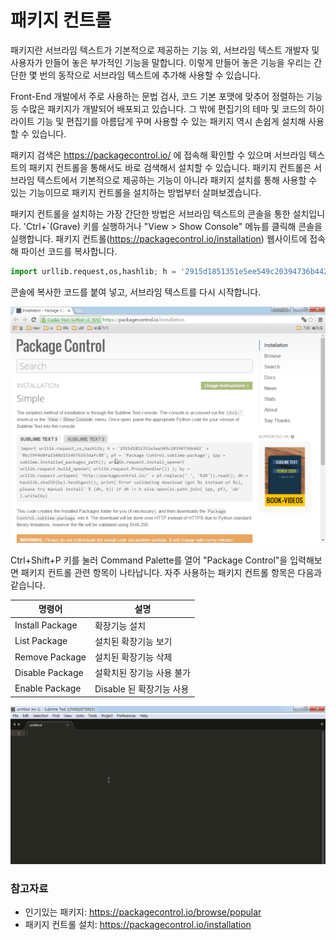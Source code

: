 # 패키지 컨트롤

패키지란 서브라임 텍스트가 기본적으로 제공하는 기능 외, 서브라임 텍스트 개발자 및 사용자가 만들어 놓은 부가적인 기능을 말합니다. 이렇게 만들어 놓은 기능을 우리는 간단한 몇 번의 동작으로 서브라임 텍스트에 추가해 사용할 수 있습니다.

Front-End 개발에서 주로 사용하는 문법 검사, 코드 기본 포맷에 맞추어 정렬하는 기능 등 수많은 패키지가 개발되어 배포되고 있습니다. 그 밖에 편집기의 테마 및 코드의 하이라이트 기능 및 편집기를 아름답게 꾸며 사용할 수 있는 패키지 역시 손쉽게 설치해 사용할 수 있습니다.

패키지 검색은 https://packagecontrol.io/ 에 접속해 확인할 수 있으며 서브라임 텍스트의 패키지 컨트롤을 통해서도 바로 검색해서 설치할 수 있습니다. 패키지 컨트롤은 서브라임 텍스트에서 기본적으로 제공하는 기능이 아니라 패키지 설치를 통해 사용할 수 있는 기능이므로 패키지 컨트롤을 설치하는 방법부터 살펴보겠습니다.

패키지 컨트롤을 설치하는 가장 간단한 방법은 서브라임 텍스트의 콘솔을 통한 설치입니다. 'Ctrl+`(Grave) 키를 실행하거나 "View > Show Console" 메뉴를 클릭해 콘솔을 실행합니다. 패키지 컨트롤(https://packagecontrol.io/installation) 웹사이트에 접속해 파이선 코드를 복사합니다.


```python 
import urllib.request,os,hashlib; h = '2915d1851351e5ee549c20394736b442' + '8bc59f460fa1548d1514676163dafc88'; pf = 'Package Control.sublime-package'; ipp = sublime.installed_packages_path(); urllib.request.install_opener( urllib.request.build_opener( urllib.request.ProxyHandler()) ); by = urllib.request.urlopen( 'http://packagecontrol.io/' + pf.replace(' ', '%20')).read(); dh = hashlib.sha256(by).hexdigest(); print('Error validating download (got %s instead of %s), please try manual install' % (dh, h)) if dh != h else open(os.path.join( ipp, pf), 'wb' ).write(by)
```

콘솔에 복사한 코드를 붙여 넣고, 서브라임 텍스트를 다시 시작합니다.

![패키지 콘트롤 설치](./img/st-package-control.gif)

Ctrl+Shift+P 키를 눌러 Command Palette를 열어 "Package Control"을 입력해보면 패키지 컨트롤 관련 항목이 나타납니다. 자주 사용하는 패키지 컨트롤 항목은 다음과 같습니다.

명령어 | 설명
--- | ---
Install Package | 확장기능 설치
List Package    | 설치된 확장기능 보기
Remove Package  | 설치된 확장기능 삭제
Disable Package | 설확치된 장기능 사용 불가
Enable Package  | Disable 된 확장기능 사용

![패키지 콘트롤 설치](./img/st-package-control-command-palette.gif)

### 참고자료
* 인기있는 패키지: https://packagecontrol.io/browse/popular
* 패키지 컨트롤 설치: https://packagecontrol.io/installation

